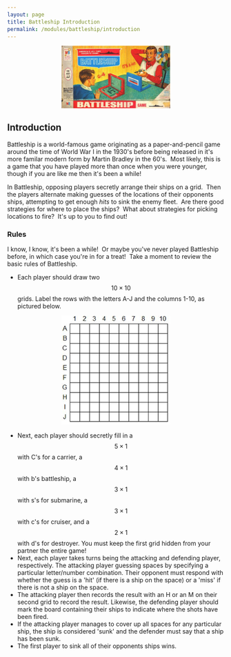 ```yaml
---
layout: page
title: Battleship Introduction
permalink: /modules/battleship/introduction
---
```


<p align="center"><img src="fig/battleship.jpg" width="50%"/></p>

## Introduction

Battleship is a world-famous game originating as a paper-and-pencil game around the time of World War I in the 1930's before being released in it's more familar modern form by Martin Bradley in the 60's.  Most likely, this is a game that you have played more than once when you were younger, though if you are like me then it's been a while!

In Battleship, opposing players secretly arrange their ships on a  grid.  Then the players alternate making guesses of the locations of their opponents ships, attempting to get enough *hits* to sink the enemy fleet.  Are there good strategies for where to place the ships?  What about strategies for picking locations to fire?  It's up to you to find out!

### Rules

I know, I know, it's been a while!  Or maybe you've never played Battleship before, in which case you're in for a treat!  Take a moment to review the basic rules of Battleship.

* Each player should draw two $$10\times 10$$ grids.  Label the rows with the letters A-J and the columns 1-10, as pictured below.

<p align="center"><img src="fig/board.jpg" width="50%"/></p>

* Next, each player should secretly fill in a $$5\times 1$$ with C's for a carrier, a $$4\times 1$$ with b's battleship, a $$3\times 1$$ with s's for submarine, a $$3\times 1$$ with c's for cruiser, and a $$2\times 1$$ with d's for destroyer.  You must keep the first grid hidden from your partner the entire game!
* Next, each player takes turns being the attacking and defending player, respectively.  The attacking player guessing spaces by specifying a particular letter/number combination.  Their opponent must respond with whether the guess is a 'hit' (if there is a ship on the space) or a 'miss' if there is not a ship on the space.
* The attacking player then records the result with an H or an M on their second grid to record the result.  Likewise, the defending player should mark the board containing their ships to indicate where the shots have been fired.
* If the attacking player manages to cover up all spaces for any particular ship, the ship is considered 'sunk' and the defender must say that a ship has been sunk.
* The first player to sink all of their opponents ships wins.


